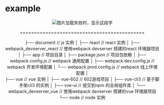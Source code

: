 # example
<div align=center><img src="https://github.com/chenhui4521582/document/blob/master/readme_img.jpg" alt="图片加载失败时，显示这段字"/><div>

============================================

├── document                          // js 实例
│ 
├── react                             // react 实例
│   ├── webpack_devserver_react       // 使用webpack devserver 搭建的react 环境跟项目
│       ├── app                       // 项目目录
│       ├── package.json              // 项目包依赖
│       ├── webpack.config.js         // webpack 通用配置
│       ├── webpack.dev.config.js     // webpack 开发环境配置
│       └── webpack.prod.config.js    // webpack 线上环境配置
│  
├── vue                               // vue 实例
│   ├── vue-602                       // 602游戏项目
│   ├── vue-cli3                      // 基于脚手架cli3 的实例
│   ├── vve-ui                        // 提交到npm 的全局组件库
│   └── webpack_devserver_vue         // 使用webpack devserver 搭建的vue 环境跟项目
└── node                          // node 实例
